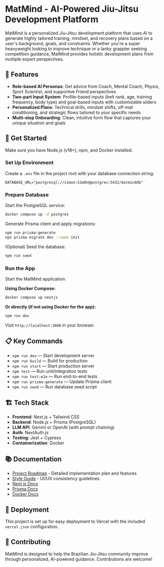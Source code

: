 # MatMind - AI-Powered Jiu-Jitsu Development Platform

MatMind is a personalized Jiu-Jitsu development platform that uses AI to generate highly tailored training, mindset, and recovery plans based on a user's background, goals, and constraints. Whether you're a super heavyweight looking to improve technique or a lanky grappler seeking competition guidance, MatMind provides holistic development plans from multiple expert perspectives.

## 🥋 Features

- **Role-based AI Personas**: Get advice from Coach, Mental Coach, Physio, Sport Scientist, and supportive Friend perspectives
- **Two-part Input System**: Profile-based inputs (belt rank, age, training frequency, body type) and goal-based inputs with customizable sliders
- **Personalized Plans**: Technical drills, mindset shifts, off-mat conditioning, and strategic flows tailored to your specific needs
- **Multi-step Onboarding**: Clean, intuitive form flow that captures your unique situation and goals

## 🚀 Get Started

Make sure you have Node.js (v18+), npm, and Docker installed.

### Set Up Environment

Create a `.env` file in the project root with your database connection string:

```
DATABASE_URL="postgresql://simon:S1m0n@postgres:5432/matminddb"
```

### Prepare Database

Start the PostgreSQL service:

```bash
docker compose up -d postgres
```

Generate Prisma client and apply migrations:

```bash
npm run prisma:generate  
npx prisma migrate dev --name init
```

(Optional) Seed the database:

```bash
npm run seed
```

### Run the App

Start the MatMind application:

**Using Docker Compose:**
```bash
docker compose up nextjs
```

**Or directly (if not using Docker for the app):**
```bash
npm run dev
```

Visit `http://localhost:3000` in your browser.

## 📋 Key Commands

- `npm run dev` — Start development server  
- `npm run build` — Build for production  
- `npm run start` — Start production server  
- `npm test` — Run unit/integration tests  
- `npm run test:e2e` — Run end-to-end tests  
- `npm run prisma:generate` — Update Prisma client  
- `npm run seed` — Run database seed script  

## 🏗️ Tech Stack

- **Frontend**: Next.js + Tailwind CSS
- **Backend**: Node.js + Prisma (PostgreSQL)
- **LLM API**: Gemini or OpenAI (with prompt chaining)
- **Auth**: NextAuth.js
- **Testing**: Jest + Cypress
- **Containerization**: Docker

## 📚 Documentation

- [Project Roadmap](./ROADMAP.md) - Detailed implementation plan and features
- [Style Guide](./STYLE_GUIDE.md) - UI/UX consistency guidelines
- [Next.js Docs](https://nextjs.org/docs)  
- [Prisma Docs](https://www.prisma.io/docs)  
- [Docker Docs](https://docs.docker.com)  

## 🚢 Deployment

This project is set up for easy deployment to Vercel with the included `vercel.json` configuration.

## 🤝 Contributing

MatMind is designed to help the Brazilian Jiu-Jitsu community improve through personalized, AI-powered guidance. Contributions are welcome!
